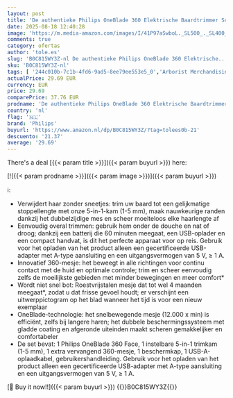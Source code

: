 ```yaml
---
layout: post
title: 'De authentieke Philips OneBlade 360 Elektrische Baardtrimmer Scheerapparaat  Met 2 Innovatieve 360 mesje voor het Gezicht  5-in-1 Instelbare Kam  Model QP2734/30'
date: 2025-08-18 12:40:28
image: 'https://m.media-amazon.com/images/I/41P97aSwboL._SL500_._SL400_.jpg'
comments: true
category: ofertas
author: 'tole.es'
slug: 'B0C815WY3Z-nl De authentieke Philips OneBlade 360 Elektrische...'
sku: 'B0C815WY3Z-nl'
tags: [ '244c010b-7c1b-4fd6-9ad5-8ee79ee553e5_0','Arborist Merchandising Root','Beauty','Beauty & persoonlijke verzorging','Elektrische roterende scheerapparaten mannen','Elektrische scheerapparaten','Elektrische scheerapparaten heren','Persoonlijke Verzorgingsapparaten','Scheer- & ontharingsproducten','Scheren en ontharen','Self Service','Special Features Stores','philips','🇳🇱', ]
actualPrice: 29.69 EUR
currency: EUR
price: 29.69
comparePrice: 37.76 EUR
prodname: 'De authentieke Philips OneBlade 360 Elektrische Baardtrimmer Scheerapparaat  Met 2 Innovatieve 360 mesje voor het Gezicht  5-in-1 Instelbare Kam  Model QP2734/30'
country: 'nl'
flag: '🇳🇱'
brand: 'Philips'
buyurl: 'https://www.amazon.nl/dp/B0C815WY3Z/?tag=tolees0b-21'
descuento: '21.37'
average: '29.69'
---
```


There's a deal [{{< param title >}}]({{< param buyurl >}})  here:

[![{{< param prodname >}}]({{< param image >}})]({{< param buyurl >}})

ℹ️:

- Verwijdert haar zonder sneetjes: trim uw baard tot een gelijkmatige stoppellengte met onze 5-in-1-kam (1-5 mm), maak nauwkeurige randen dankzij het dubbelzijdige mes en scheer moeiteloos elke haarlengte af
- Eenvoudig overal trimmen: gebruik hem onder de douche en nat of droog; dankzij een batterij die 60 minuten meegaat, een USB-oplader en een compact handvat, is dit het perfecte apparaat voor op reis. Gebruik voor het opladen van het product alleen een gecertificeerde USB-adapter met A-type aansluiting en een uitgangsvermogen van 5 V, ≥ 1 A.
- Innovatief 360-mesje: het beweegt in alle richtingen voor continu contact met de huid en optimale controle; trim en scheer eenvoudig zelfs de moeilijkste gebieden met minder bewegingen en meer comfort*
- Wordt niet snel bot: Roestvrijstalen mesje dat tot wel 4 maanden meegaat*, zodat u dat frisse gevoel houdt; er verschijnt een uitwerppictogram op het blad wanneer het tijd is voor een nieuw exemplaar
- OneBlade-technologie: het snelbewegende mesje (12.000 x min) is efficiënt, zelfs bij langere haren; het dubbele beschermingssysteem met gladde coating en afgeronde uiteinden maakt scheren gemakkelijker en comfortabeler
- De set bevat: 1 Philips OneBlade 360 Face, 1 instelbare 5-in-1 trimkam (1-5 mm), 1 extra vervangend 360-mesje, 1 beschermkap, 1 USB-A-oplaadkabel, gebruikershandleiding. Gebruik voor het opladen van het product alleen een gecertificeerde USB-adapter met A-type aansluiting en een uitgangsvermogen van 5 V, ≥ 1 A.

[🛒 Buy it now!!]({{< param buyurl >}})
{{<world>}}B0C815WY3Z{{</world>}}
